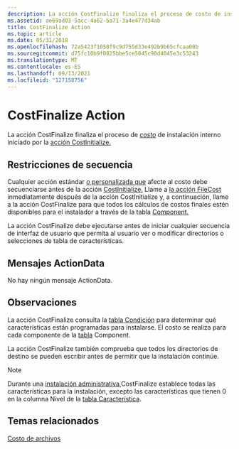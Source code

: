 ```yaml
---
description: La acción CostFinalize finaliza el proceso de costo de instalación interno iniciado por la acción CostInitialize.
ms.assetid: ae69ad03-5acc-4a62-ba71-3a4e477d34ab
title: CostFinalize Action
ms.topic: article
ms.date: 05/31/2018
ms.openlocfilehash: 72a5423f1050f9c9d755d33e492b9b65cfcaa08b
ms.sourcegitcommit: d75fc10b9f0825bbe5ce5045c90d4045e3c53243
ms.translationtype: MT
ms.contentlocale: es-ES
ms.lasthandoff: 09/13/2021
ms.locfileid: "127158756"
---
```

# <a name="costfinalize-action"></a>CostFinalize Action

La acción CostFinalize finaliza el proceso de [*costo*](c-gly.md) de instalación interno iniciado por la [acción CostInitialize.](costinitialize-action.md)

## <a name="sequence-restrictions"></a>Restricciones de secuencia

Cualquier acción estándar [o personalizada que](custom-actions.md) afecte al costo debe secuenciarse antes de la acción [CostInitialize.](costinitialize-action.md) Llame a [la acción FileCost](filecost-action.md) inmediatamente después de la acción CostInitialize y, a continuación, llame a la acción CostFinalize para que todos los cálculos de costos finales estén disponibles para el instalador a través de la tabla [Component.](component-table.md)

La acción CostFinalize debe ejecutarse antes de iniciar cualquier secuencia [](feature-table.md) de interfaz de usuario que permita al usuario ver o modificar directorios o selecciones de tabla de características.

## <a name="actiondata-messages"></a>Mensajes ActionData

No hay ningún mensaje ActionData.

## <a name="remarks"></a>Observaciones

La acción CostFinalize consulta la [tabla Condición](condition-table.md) para determinar qué características están programadas para instalarse. El costo se realiza para cada componente de la [tabla](component-table.md) Component.

La acción CostFinalize también comprueba que todos los directorios de destino se pueden escribir antes de permitir que la instalación continúe.

> [!Note]  
> Durante una [instalación administrativa,](administrative-installation.md)CostFinalize establece todas las características para la instalación, excepto las características que tienen 0 en la columna Nivel de la [tabla Característica](feature-table.md).

 

## <a name="related-topics"></a>Temas relacionados

<dl> <dt>

[Costo de archivos](file-costing.md)
</dt> </dl>

 

 



